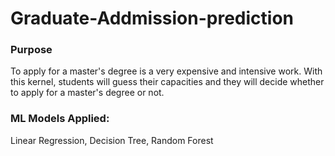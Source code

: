 # Graduate-Addmission-prediction
### Purpose
To apply for a master's degree is a very expensive and intensive work. With this kernel, students will guess their capacities and they will decide whether to apply for a master's degree or not.
### ML Models Applied:
Linear Regression,
Decision Tree,
Random Forest
